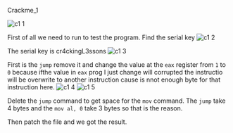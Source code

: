Crackme_1 

![c1 1](https://github.com/user-attachments/assets/66bfcc34-037a-4ec5-9806-67822d5d5cc2)

First of all we need to run to test the program. Find the serial key
![c1 2](https://github.com/user-attachments/assets/56686f07-3381-4428-81b4-255c0fcf0301)

The serial key is cr4ckingL3ssons
![c1 3](https://github.com/user-attachments/assets/e520b939-c2f7-462e-ade0-b36aa1ade0b0)

First is the `jump` remove it and change the value at the `eax` register from `1` to `0` because ifthe value in `eax` prog I just change will corrupted the instructio will be overwrite to another instruction cause is nnot enough byte for that instruction here.
![c1 4](https://github.com/user-attachments/assets/dacc640a-01b8-4e1b-b103-239c9fd55a1e)
![c1 5](https://github.com/user-attachments/assets/86d3617f-98cd-49d5-9afc-2d63347858d4)

Delete the `jump` command to get space for the `mov` command. The `jump` take 4 bytes and the `mov al, 0` take 3 bytes so that is the reason.

Then patch the file and we got the result.

